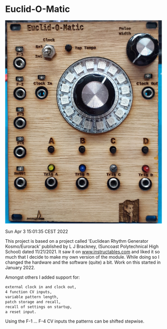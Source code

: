 # Euclid-O-Matic

![Euclid-O-Matic Euclidean Sequencer](20220212_Euclid-O-Matic_v0.1.jpg)

Sun Apr  3 15:01:35 CEST 2022

This project is based on a project called 'Euclidean Rhythm Generator Kosmo/Eurorack' 
published by L J Brackney, (Suncoast Polytechnical High School)
dated 11/21/2021. It saw it on www.instructables.com and liked it so much that I decide to make my own version of the module.
While doing so I changed the hardware and the software (quite) a bit. Work on this started
in January 2022.

Amongst others I added support for:

    external clock in and clock out,
    4 function CV inputs,
    variable pattern length,
    patch storage and recall,
    recall of settings on startup,
    a reset input.

Using the F-1 … F-4 CV inputs the patterns can be shifted stepwise.
